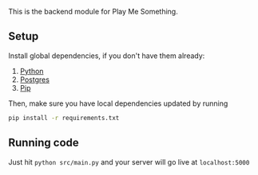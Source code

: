 This is the backend module for Play Me Something.

## Setup

Install global dependencies, if you don't have them already:

1. [Python](https://www.python.org/)
2. [Postgres](https://stackoverflow.com/questions/11618898/pg-config-executable-not-found)
3. [Pip](https://pypi.org/project/pip/)

Then, make sure you have local dependencies updated by running

```sh
pip install -r requirements.txt
```

## Running code

Just hit `python src/main.py` and your server will go live at `localhost:5000`
